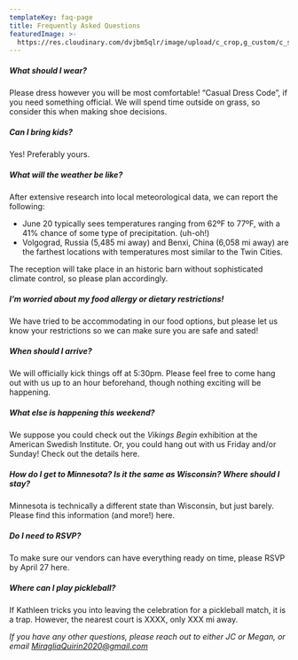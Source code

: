 ```yaml
---
templateKey: faq-page
title: Frequently Asked Questions
featuredImage: >-
  https://res.cloudinary.com/dvjbm5qlr/image/upload/c_crop,g_custom/c_scale,w_1200/v1579838540/DSC_0433.NEF_gl1dzx.jpg
---
```

##### What should I wear?

Please dress however you will be most comfortable! “Casual Dress Code”, if you need something official. We will spend time outside on grass, so consider this when making shoe decisions.

##### Can I bring kids?

Yes! Preferably yours.

##### What will the weather be like?

After extensive research into local meteorological data, we can report the following:

* June 20 typically sees temperatures ranging from 62ºF to 77ºF, with a 41% chance of some type of precipitation. (uh-oh!)
* Volgograd, Russia (5,485 mi away) and Benxi, China (6,058 mi away) are the farthest locations with temperatures most similar to the Twin Cities.

The reception will take place in an historic barn without sophisticated climate control, so please plan accordingly.

##### I’m worried about my food allergy or dietary restrictions!

We have tried to be accommodating in our food options, but please let us know your restrictions so we can make sure you are safe and sated!

##### When should I arrive?

We will officially kick things off at 5:30pm. Please feel free to come hang out with us up to an hour beforehand, though nothing exciting will be happening.

##### What else is happening this weekend?

We suppose you could check out the *Vikings Begin* exhibition at the American Swedish Institute. Or, you could hang out with us Friday and/or Sunday! Check out the details here.

##### How do I get to Minnesota? Is it the same as Wisconsin? Where should I stay?

Minnesota is technically a different state than Wisconsin, but just barely. Please find this information (and more!) here.

##### Do I need to RSVP?

To make sure our vendors can have everything ready on time, please RSVP by April 27 here.

##### Where can I play pickleball?

If Kathleen tricks you into leaving the celebration for a pickleball match, it is a trap. However, the nearest court is XXXX, only XXX mi away.

*If you have any other questions, please reach out to either JC or Megan, or email [MiragliaQuirin2020@gmail.com](mailto:MiragliaQuirin2020@gmail.com)*
